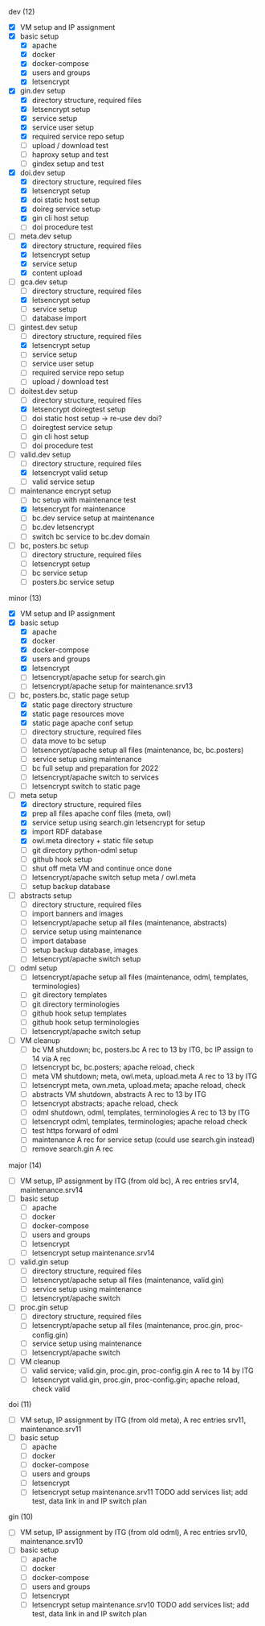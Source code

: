 dev (12)
-[x] VM setup and IP assignment
-[x] basic setup
    -[x] apache
    -[x] docker
    -[x] docker-compose
    -[x] users and groups
    -[x] letsencrypt
-[x] gin.dev setup
    -[x] directory structure, required files
    -[x] letsencrypt setup
    -[x] service setup
    -[x] service user setup
    -[x] required service repo setup
    -[ ] upload / download test
    -[ ] haproxy setup and test
    -[ ] gindex setup and test
-[x] doi.dev setup
    -[x] directory structure, required files
    -[x] letsencrypt setup
    -[x] doi static host setup
    -[x] doireg service setup
    -[x] gin cli host setup
    -[ ] doi procedure test
-[ ] meta.dev setup
    -[x] directory structure, required files
    -[x] letsencrypt setup
    -[x] service setup
    -[x] content upload
-[ ] gca.dev setup
    -[ ] directory structure, required files
    -[x] letsencrypt setup
    -[ ] service setup
    -[ ] database import
-[ ] gintest.dev setup
    -[ ] directory structure, required files
    -[x] letsencrypt setup
    -[ ] service setup
    -[ ] service user setup
    -[ ] required service repo setup
    -[ ] upload / download test
-[ ] doitest.dev setup
    -[ ] directory structure, required files
    -[x] letsencrypt doiregtest setup
    -[ ] doi static host setup -> re-use dev doi?
    -[ ] doiregtest service setup
    -[ ] gin cli host setup
    -[ ] doi procedure test
-[ ] valid.dev setup
    -[ ] directory structure, required files
    -[x] letsencrypt valid setup
    -[ ] valid service setup

-[ ] maintenance encrypt setup
    -[ ] bc setup with maintenance test
    -[x] letsencrypt for maintenance
    -[ ] bc.dev service setup at maintenance
    -[ ] bc.dev letsencrypt
    -[ ] switch bc service to bc.dev domain
-[ ] bc, posters.bc setup
    -[ ] directory structure, required files
    -[ ] letsencrypt setup
    -[ ] bc service setup
    -[ ] posters.bc service setup

minor (13)
-[x] VM setup and IP assignment
-[x] basic setup
    -[x] apache
    -[x] docker
    -[x] docker-compose
    -[x] users and groups
    -[x] letsencrypt
    -[ ] letsencrypt/apache setup for search.gin
    -[ ] letsencrypt/apache setup for maintenance.srv13
-[ ] bc, posters.bc, static page setup
    -[x] static page directory structure
    -[x] static page resources move
    -[x] static page apache conf setup
    -[ ] directory structure, required files
    -[ ] data move to bc setup
    -[ ] letsencrypt/apache setup all files (maintenance, bc, bc.posters)
    -[ ] service setup using maintenance
    -[ ] bc full setup and preparation for 2022
    -[ ] letsencrypt/apache switch to services
    -[ ] letsencrypt switch to static page
-[ ] meta setup
    -[x] directory structure, required files
    -[x] prep all files apache conf files (meta, owl)
    -[x] service setup using search.gin letsencrypt for setup
    -[x] import RDF database
    -[x] owl.meta directory + static file setup
    -[ ] git directory python-odml setup
    -[ ] github hook setup
    -[ ] shut off meta VM and continue once done
    -[ ] letsencrypt/apache switch setup meta / owl.meta
    -[ ] setup backup database
-[ ] abstracts setup
    -[ ] directory structure, required files
    -[ ] import banners and images
    -[ ] letsencrypt/apache setup all files (maintenance, abstracts)
    -[ ] service setup using maintenance
    -[ ] import database
    -[ ] setup backup database, images
    -[ ] letsencrypt/apache switch setup
-[ ] odml setup
    -[ ] letsencrypt/apache setup all files (maintenance, odml, templates, terminologies)
    -[ ] git directory templates
    -[ ] git directory terminologies
    -[ ] github hook setup templates
    -[ ] github hook setup terminologies
    -[ ] letsencrypt/apache switch setup
-[ ] VM cleanup
    -[ ] bc VM shutdown; bc, posters.bc A rec to 13 by ITG, bc IP assign to 14 via A rec
    -[ ] letsencrypt bc, bc.posters; apache reload, check
    -[ ] meta VM shutdown; meta, owl.meta, upload.meta A rec to 13 by ITG
    -[ ] letsencrypt meta, own.meta, upload.meta; apache reload, check
    -[ ] abstracts VM shutdown, abstracts A rec to 13 by ITG
    -[ ] letsencrypt abstracts; apache reload, check
    -[ ] odml shutdown, odml, templates, terminologies A rec to 13 by ITG
    -[ ] letsencrypt odml, templates, terminologies; apache reload check
    -[ ] test https forward of odml
    -[ ] maintenance A rec for service setup (could use search.gin instead)
    -[ ] remove search.gin A rec

major (14)
-[ ] VM setup, IP assignment by ITG (from old bc), A rec entries srv14, maintenance.srv14
-[ ] basic setup
    -[ ] apache
    -[ ] docker
    -[ ] docker-compose
    -[ ] users and groups
    -[ ] letsencrypt
    -[ ] letsencrypt setup maintenance.srv14
-[ ] valid.gin setup
    -[ ] directory structure, required files
    -[ ] letsencrypt/apache setup all files (maintenance, valid.gin)
    -[ ] service setup using maintenance
    -[ ] letsencrypt/apache switch
-[ ] proc.gin setup
    -[ ] directory structure, required files
    -[ ] letsencrypt/apache setup all files (maintenance, proc.gin, proc-config.gin)
    -[ ] service setup using maintenance
    -[ ] letsencrypt/apache switch
-[ ] VM cleanup
    -[ ] valid service; valid.gin, proc.gin, proc-config.gin A rec to 14 by ITG
    -[ ] letsencrypt valid.gin, proc.gin, proc-config.gin; apache reload, check valid

doi (11)
-[ ] VM setup, IP assignment by ITG (from old meta), A rec entries srv11, maintenance.srv11
-[ ] basic setup
    -[ ] apache
    -[ ] docker
    -[ ] docker-compose
    -[ ] users and groups
    -[ ] letsencrypt
    -[ ] letsencrypt setup maintenance.srv11
TODO add services list; add test, data link in and IP switch plan

gin (10)
-[ ] VM setup, IP assignment by ITG (from old odml), A rec entries srv10, maintenance.srv10
-[ ] basic setup
    -[ ] apache
    -[ ] docker
    -[ ] docker-compose
    -[ ] users and groups
    -[ ] letsencrypt
    -[ ] letsencrypt setup maintenance.srv10
TODO add services list; add test, data link in and IP switch plan
